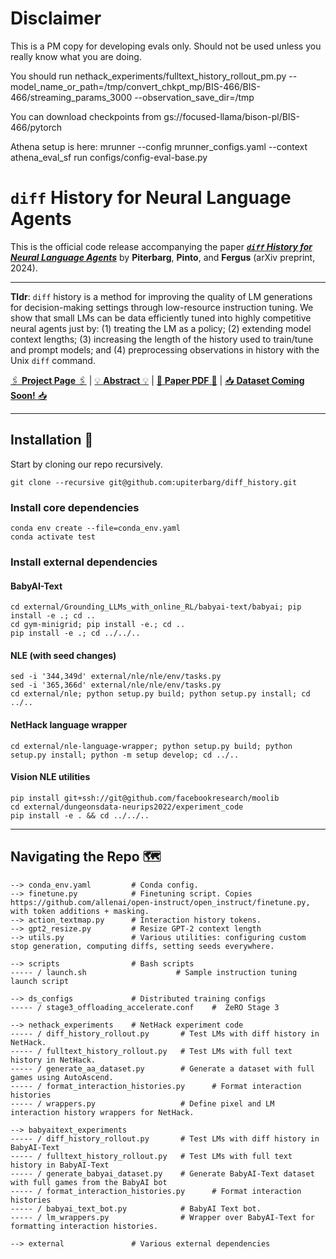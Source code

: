 # Disclaimer
This is a PM copy for developing evals only. Should not be used unless you really know what you are doing.

You should run nethack_experiments/fulltext_history_rollout_pm.py --model_name_or_path=/tmp/convert_chkpt_mp/BIS-466/BIS-466/streaming_params_3000 --observation_save_dir=/tmp 

You can download checkpoints from gs://focused-llama/bison-pl/BIS-466/pytorch

Athena setup is here: mrunner --config mrunner_configs.yaml --context athena_eval_sf run configs/config-eval-base.py

# `diff` History for Neural Language Agents

This is the official code release accompanying the paper [***`diff` History for Neural Language Agents***](https://upiterbarg.github.io/projects) by **Piterbarg**, **Pinto**, and **Fergus** (arXiv preprint, 2024).

--- 
**Tldr**:  `diff` history is a method for improving the quality of LM generations for decision-making settings through low-resource instruction tuning. We show that small LMs can be data efficiently tuned into highly competitive neural agents just by: (1) treating the LM as a policy; (2) extending model context lengths; (3) increasing the length of the history used to train/tune and prompt models; and (4) preprocessing observations in history with the Unix `diff` command.

[:paperclips: **Project Page** :paperclips:](https://diffhistory.github.io) | 
[:bulb:  **Abstract** :bulb:](https://arxiv.org/abs/2312.07540 ) | 
[:memo: **Paper PDF** :pencil:](https://arxiv.org/pdf/2312.07540.pdf ) | 
[:inbox_tray: **Dataset Coming Soon!** :inbox_tray:]()


---

## Installation :electric_plug:

Start by cloning our repo recursively.
```
git clone --recursive git@github.com:upiterbarg/diff_history.git
```

### Install core dependencies
```
conda env create --file=conda_env.yaml
conda activate test
```

### Install external dependencies

#### BabyAI-Text
```
cd external/Grounding_LLMs_with_online_RL/babyai-text/babyai; pip install -e .; cd ..
cd gym-minigrid; pip install -e.; cd ..
pip install -e .; cd ../../..
```

#### NLE (**with seed changes**)
```
sed -i '344,349d' external/nle/nle/env/tasks.py
sed -i '365,366d' external/nle/nle/env/tasks.py
cd external/nle; python setup.py build; python setup.py install; cd ../..
```

#### NetHack language wrapper
```
cd external/nle-language-wrapper; python setup.py build; python setup.py install; python -m setup develop; cd ../..
```

#### Vision NLE utilities
```
pip install git+ssh://git@github.com/facebookresearch/moolib
cd external/dungeonsdata-neurips2022/experiment_code
pip install -e . && cd ../../..
```

---

## Navigating the Repo :world_map:

```
--> conda_env.yaml         # Conda config.
--> finetune.py            # Finetuning script. Copies https://github.com/allenai/open-instruct/open_instruct/finetune.py, with token additions + masking.
--> action_textmap.py      # Interaction history tokens.
--> gpt2_resize.py         # Resize GPT-2 context length
--> utils.py               # Various utilities: configuring custom stop generation, computing diffs, setting seeds everywhere.
```
```
--> scripts                # Bash scripts
----- / launch.sh                    # Sample instruction tuning launch script
```
```
--> ds_configs             # Distributed training configs
----- / stage3_offloading_accelerate.conf    #  ZeRO Stage 3
```
```
--> nethack_experiments    # NetHack experiment code
----- / diff_history_rollout.py       # Test LMs with diff history in NetHack.
----- / fulltext_history_rollout.py   # Test LMs with full text history in NetHack.
----- / generate_aa_dataset.py        # Generate a dataset with full games using AutoAscend.
----- / format_interaction_histories.py      # Format interaction histories
----- / wrappers.py                   # Define pixel and LM interaction history wrappers for NetHack.
```
```
--> babyaitext_experiments
----- / diff_history_rollout.py       # Test LMs with diff history in BabyAI-Text
----- / fulltext_history_rollout.py   # Test LMs with full text history in BabyAI-Text
----- / generate_babyai_dataset.py    # Generate BabyAI-Text dataset with full games from the BabyAI bot
----- / format_interaction_histories.py      # Format interaction histories
----- / babyai_text_bot.py            # BabyAI Text bot.
----- / lm_wrappers.py                # Wrapper over BabyAI-Text for formatting interaction histories.
```
```
--> external               # Various external dependencies
```
